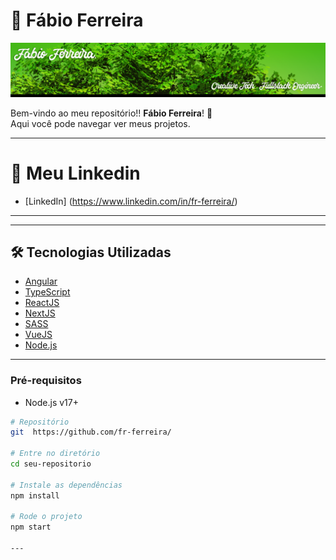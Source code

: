 # 🚀 Fábio Ferreira

![Banner](capa.png)

Bem-vindo ao meu repositório!! **Fábio Ferreira**! 🎉  
Aqui você pode navegar  ver meus projetos.

---
# 🚀 Meu Linkedin

- [LinkedIn] (https://www.linkedin.com/in/fr-ferreira/)
---

---

## 🛠️ Tecnologias Utilizadas
- [Angular](https://angular.io/)
- [TypeScript](https://www.typescriptlang.org/)
- [ReactJS](https://react.dev/)
- [NextJS](https://nextjs.org/)
- [SASS](https://sass-lang.com/)
- [VueJS](https://vuejs.org/)
- [Node.js](https://nodejs.org/)

---

### Pré-requisitos
- Node.js v17+

```bash
# Repositório
git  https://github.com/fr-ferreira/

# Entre no diretório
cd seu-repositorio

# Instale as dependências
npm install

# Rode o projeto
npm start 

---
